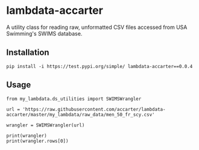 # lambdata-accarter
A utility class for reading raw, unformatted CSV files accessed from
USA Swimming's SWIMS database.


## Installation

```
pip install -i https://test.pypi.org/simple/ lambdata-accarter==0.0.4
```

## Usage

```
from my_lambdata.ds_utilities import SWIMSWrangler

url = 'https://raw.githubusercontent.com/accarter/lambdata-accarter/master/my_lambdata/raw_data/men_50_fr_scy.csv'

wrangler = SWIMSWrangler(url)

print(wrangler)
print(wrangler.rows[0])
```
